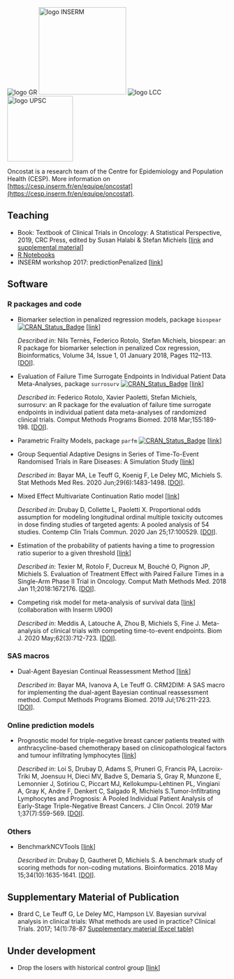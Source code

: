 
<img src="https://www.gustaveroussy.fr/sites/all/themes/gustave_roussy/logo.png" alt="logo GR">
<img src="https://www.inserm.fr/themes/inserm/logo.png" alt="logo INSERM" width="200px">
<img src="https://www.ligue-cancer.net/sites/all/themes/ligue/logo.png" alt="logo LCC">
<img src="https://hal.archives-ouvertes.fr/UNIV-PARIS-SACLAY/public/logo_UP_saclay_final.png" alt="logo UPSC" width="150px">

Oncostat is a research team of the Centre for Epidemiology and Population Health (CESP). More information on  [https://cesp.inserm.fr/en/equipe/oncostat](https://cesp.inserm.fr/en/equipe/oncostat).

## Teaching

 + Book: Textbook of Clinical Trials in Oncology: A Statistical Perspective, 2019, CRC Press, edited by Susan Halabi & Stefan Michiels [[link]( https://www.routledge.com/Textbook-of-Clinical-Trials-in-Oncology-A-Statistical-Perspective/Halabi-Michiels/p/book/9781138083776) and [supplemental material](https://www.routledge.com/downloads/K34556/stat%20code%20book%20halabi%20michiels.zip)]
 + [R Notebooks](https://github.com/Oncostat/R_notebooks)
 + INSERM workshop 2017: predictionPenalized [[link](https://github.com/Oncostat/predictionPenalized)]


## Software

### R packages and code

 + Biomarker selection in penalized regression models, package `biospear` [![CRAN_Status_Badge](https://www.r-pkg.org/badges/version/biospear)](https://cran.r-project.org/package=biospear) [[link](https://github.com/Oncostat/biospear)]
 
    *Described in*: Nils Ternès, Federico Rotolo, Stefan Michiels, biospear: an R package for biomarker selection in penalized Cox regression, Bioinformatics, Volume 34, Issue 1, 01 January 2018, Pages 112–113. [[DOI](https://doi.org/10.1093/bioinformatics/btx560)].

+ Evaluation of Failure Time Surrogate Endpoints in Individual Patient Data Meta-Analyses, package `surrosurv` [![CRAN_Status_Badge](https://www.r-pkg.org/badges/version/surrosurv)](https://cran.r-project.org/package=surrosurv) [[link](https://github.com/Oncostat/surrosurv)]
   
   *Described in*: Federico Rotolo, Xavier Paoletti, Stefan Michiels, surrosurv: an R package for the evaluation of failure time surrogate endpoints in individual patient data meta-analyses of randomized clinical trials. Comput Methods Programs Biomed. 2018 Mar;155:189-198. [[DOI](https://doi.org/10.1016/j.cmpb.2017.12.005)].
   
   
 + Parametric Frailty Models, package `parfm` [![CRAN_Status_Badge](https://www.r-pkg.org/badges/version/parfm)](https://cran.r-project.org/package=parfm) [[link](https://github.com/Oncostat/parfm)]
 + Group Sequential Adaptive Designs in Series of Time-To-Event Randomised Trials in Rare Diseases: A Simulation Study [[link](https://github.com/Oncostat/Group-sequential-adaptive-designs-in-series-of-time-to-event-randomized-trials-in-rare-diseases)]
    
    *Described in*: Bayar MA, Le Teuff G, Koenig F, Le Deley MC, Michiels S. Stat Methods Med Res. 2020 Jun;29(6):1483-1498. [[DOI](https://doi.org/10.1177/0962280219862313)].
    
 + Mixed Effect Multivariate Continuation Ratio model [[link](https://github.com/Oncostat/POP1)]
    
    *Described in*: Drubay D, Collette L, Paoletti X. Proportional odds assumption for modeling longitudinal ordinal multiple toxicity outcomes in dose finding studies of targeted agents: A pooled analysis of 54 studies. Contemp Clin Trials Commun. 2020 Jan 25;17:100529. [[DOI](https://doi.org/10.1016/j.conctc.2020.100529)].
    
 + Estimation of the probability of patients having a time to progression ratio superior to a given threshold [[link](https://github.com/Oncostat/TTPratio)]
    
    *Described in*: Texier M, Rotolo F, Ducreux M, Bouché O, Pignon JP, Michiels S. Evaluation of Treatment Effect with Paired Failure Times in a Single-Arm Phase II Trial in Oncology. Comput Math Methods Med. 2018 Jan 11;2018:1672176. [[DOI](https://doi.org/10.1155/2018/1672176)].
    
 + Competing risk model for meta-analysis of survival data [[link](https://github.com/AMeddis/Meta-analysis-for-competing-risk)] (collaboration with Inserm U900)
    
    *Described in*: Meddis A, Latouche A, Zhou B, Michiels S, Fine J. Meta-analysis of clinical trials with competing time-to-event endpoints. Biom J. 2020 May;62(3):712-723.  [[DOI](https://doi.org/10.1002/bimj.201900103)]. 

 
### SAS macros
 + Dual-Agent Bayesian Continual Reassessment Method [[link](https://github.com/Oncostat/CRM2dim)]
    
    *Described in*: Bayar MA, Ivanova A, Le Teuff G. CRM2DIM: A SAS macro for implementing the dual-agent Bayesian continual reassessment method. Comput Methods Programs Biomed. 2019 Jul;176:211-223.  [[DOI](https://doi.org/10.1016/j.cmpb.2019.04.025)]. 
   


### Online prediction models
 + Prognostic model for triple-negative breast cancer patients treated with anthracycline-based chemotherapy based on clinicopathological factors and tumour infiltrating lymphocytes [[link](https://github.com/Oncostat/PrognosTILs)]
    
    *Described in*: Loi S, Drubay D, Adams S, Pruneri G, Francis PA, Lacroix-Triki M, Joensuu H, Dieci MV, Badve S, Demaria S, Gray R, Munzone E, Lemonnier J, Sotiriou C, Piccart MJ, Kellokumpu-Lehtinen PL, Vingiani A, Gray K, Andre F, Denkert C, Salgado R, Michiels S.Tumor-Infiltrating Lymphocytes and Prognosis: A Pooled Individual Patient Analysis of Early-Stage Triple-Negative Breast Cancers. J Clin Oncol. 2019 Mar 1;37(7):559-569. [[DOI](https://doi.org/10.1200/JCO.18.01010)]. 
    
    
### Others
 + BenchmarkNCVTools [[link](https://github.com/Oncostat/BenchmarkNCVTools)]
    
    *Described in*: Drubay D, Gautheret D, Michiels S. A benchmark study of scoring methods for non-coding mutations. Bioinformatics. 2018 May 15;34(10):1635-1641. [[DOI](https://doi.org/10.1093/bioinformatics/bty008)].  

## Supplementary Material of Publication
+ Brard C, Le Teuff G, Le Deley MC, Hampson LV. Bayesian survival analysis in clinical trials: What methods are used in practice? Clinical Trials. 2017; 14(1):78-87 [Supplementary material (Excel table)](https://www.gustaveroussy.fr/sites/default/files/article_ct-16-0032-r1_supplementary_material.xlsx)

## Under development 

 + Drop the losers with historical control group [[link](https://github.com/Oncostat/DTLHC)]


